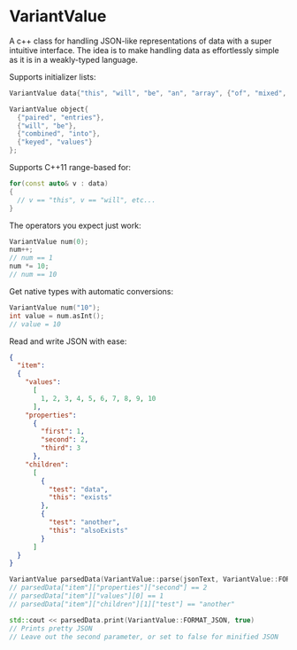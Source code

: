 # VariantValue
A c++ class for handling JSON-like representations of data with a super intuitive interface.
The idea is to make handling data as effortlessly simple as it is in a weakly-typed language.

Supports initializer lists:
```c++
VariantValue data{"this", "will", "be", "an", "array", {"of", "mixed", "items"}, 123, 24.7}};

VariantValue object{
  {"paired", "entries"},
  {"will", "be"},
  {"combined", "into"},
  {"keyed", "values"}
};
```

Supports C++11 range-based for:
```c++
for(const auto& v : data)
{
  // v == "this", v == "will", etc...
}
```

The operators you expect just work:
```c++
VariantValue num(0);
num++;
// num == 1
num *= 10;
// num == 10
```

Get native types with automatic conversions:
```c++
VariantValue num("10");
int value = num.asInt();
// value = 10
```

Read and write JSON with ease:
```json
{
  "item":
  {
    "values":
      [
        1, 2, 3, 4, 5, 6, 7, 8, 9, 10
      ],
    "properties":
      {
        "first": 1,
        "second": 2,
        "third": 3
      },
    "children":
      [
        {
          "test": "data",
          "this": "exists"
        },
        {
          "test": "another",
          "this": "alsoExists"
        }
      ]
  }
}
```
```c++
VariantValue parsedData(VariantValue::parse(jsonText, VariantValue::FORMAT_JSON));
// parsedData["item"]["properties"]["second"] == 2
// parsedData["item"]["values"][0] == 1
// parsedData["item"]["children"][1]["test"] == "another"

std::cout << parsedData.print(VariantValue::FORMAT_JSON, true)
// Prints pretty JSON
// Leave out the second parameter, or set to false for minified JSON
```
